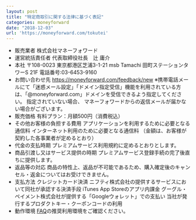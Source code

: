 ```yaml
---
layout: post
title: "特定商取引に関する法律に基づく表記"
categories: moneyforward
date: "2018-12-03"
url: 'https://moneyforward.com/tokutei'
---
```


- 販売業者
株式会社マネーフォワード
- 運営統括責任者
代表取締役社長　辻 庸介
- 本社
〒108-0023
東京都港区芝浦3-1-21 msb Tamachi 田町ステーションタワーS 21F
電話番号:03-6453-9160
- お問い合わせ先
https://moneyforward.com/feedback/new
※携帯電話メールにて「迷惑メール設定」「ドメイン指定受信」機能を利用されている方は、「@moneyforward.com」ドメインを受信できるよう指定してください。
指定されていない場合、 マネーフォワードからの返信メールが届かない場合がございます。
- 販売価格
有料プラン：月額500円（消費税込）
- その他お客様の負担する費用
アプリケーションを利用するために必要となる通信料
インターネット利用のために必要となる通信料
（金額は、お客様が契約した各事業者が定めるとおり）
- 代金の支払時期
プレミアムサービス利用規約に定めるとおりとします。
- 商品引渡し又はサービス提供の時期
プレミアムサービス登録手続の完了後直ちに提供します。
- 返品等の対応
商品の特性上、返品が不可能であるため、購入確定後のキャンセル・返金についてはお受けできません。
- 支払方法
クレジットカード決済
ニフティ株式会社の提供するサービスにおいて同社が承認する決済手段
iTunes App Storeのアプリ内課金
グーグル・ペイメント株式会社が提供する「Googleウォレット」での支払い
当社が発行するプロダクトキー・クーポンコードの利用
- 動作環境
[FAQ](https://moneyforward.com/faq/8#128)の推奨利用環境をご確認ください。
